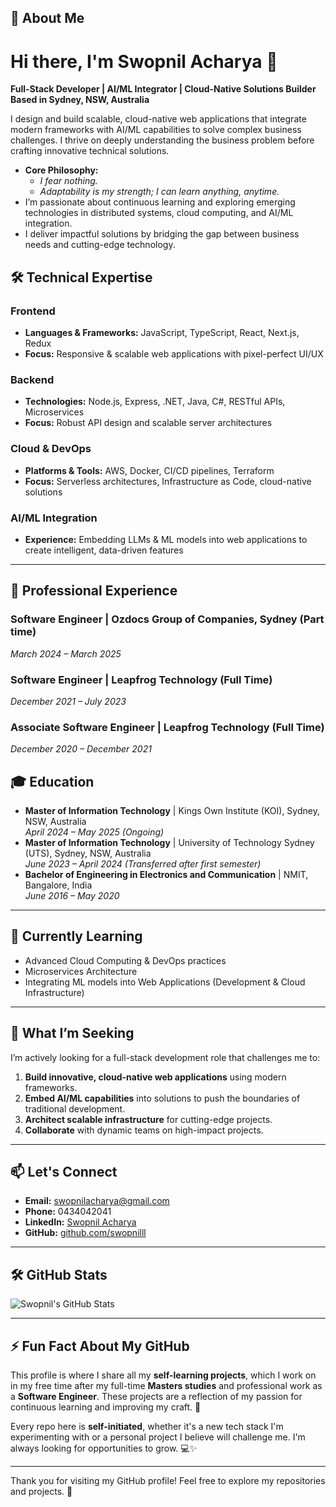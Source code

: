## 🚀 About Me

# Hi there, I'm Swopnil Acharya 👋

**Full-Stack Developer | AI/ML Integrator | Cloud-Native Solutions Builder**  
**Based in Sydney, NSW, Australia**

I design and build scalable, cloud-native web applications that integrate modern frameworks with AI/ML capabilities to solve complex business challenges. I thrive on deeply understanding the business problem before crafting innovative technical solutions.

- **Core Philosophy:**  
  - *I fear nothing.*  
  - *Adaptability is my strength; I can learn anything, anytime.*
- I’m passionate about continuous learning and exploring emerging technologies in distributed systems, cloud computing, and AI/ML integration.
- I deliver impactful solutions by bridging the gap between business needs and cutting-edge technology.

## 🛠️ Technical Expertise

### Frontend
- **Languages & Frameworks:** JavaScript, TypeScript, React, Next.js, Redux  
- **Focus:** Responsive & scalable web applications with pixel-perfect UI/UX

### Backend
- **Technologies:** Node.js, Express, .NET, Java, C#, RESTful APIs, Microservices  
- **Focus:** Robust API design and scalable server architectures

### Cloud & DevOps
- **Platforms & Tools:** AWS, Docker, CI/CD pipelines, Terraform  
- **Focus:** Serverless architectures, Infrastructure as Code, cloud-native solutions

### AI/ML Integration
- **Experience:** Embedding LLMs & ML models into web applications to create intelligent, data-driven features

---

## 💼 Professional Experience

### Software Engineer | **Ozdocs Group of Companies**, Sydney  (Part time)
*March 2024 – March 2025*  

### Software Engineer | **Leapfrog Technology** (Full Time)
*December 2021 – July 2023*  

### Associate Software Engineer | **Leapfrog Technology** (Full Time)
*December 2020 – December 2021*  


## 🎓 Education

- **Master of Information Technology** | Kings Own Institute (KOI), Sydney, NSW, Australia  
  *April 2024 – May 2025 (Ongoing)*
- **Master of Information Technology** | University of Technology Sydney (UTS), Sydney, NSW, Australia  
  *June 2023 – April 2024 (Transferred after first semester)*
- **Bachelor of Engineering in Electronics and Communication** | NMIT, Bangalore, India  
  *June 2016 – May 2020*

---

## 🌱 Currently Learning

- Advanced Cloud Computing & DevOps practices  
- Microservices Architecture  
- Integrating ML models into Web Applications (Development & Cloud Infrastructure)

---

## 🎯 What I’m Seeking

I’m actively looking for a full-stack development role that challenges me to:
1. **Build innovative, cloud-native web applications** using modern frameworks.
2. **Embed AI/ML capabilities** into solutions to push the boundaries of traditional development.
3. **Architect scalable infrastructure** for cutting-edge projects.
4. **Collaborate** with dynamic teams on high-impact projects.

---

## 📫 Let's Connect

- **Email:** [swopnilacharya@gmail.com](mailto:swopnilacharya@gmail.com)
- **Phone:** 0434042041
- **LinkedIn:** [Swopnil Acharya](https://www.linkedin.com/in/swopnil-acharya/)
- **GitHub:** [github.com/swopnilll](https://github.com/swopnilll)

---

## 🛠️ GitHub Stats
![Swopnil's GitHub Stats](https://github-readme-stats.vercel.app/api?username=swopnilll&show_icons=true&count_private=true&hide=prs&theme=radical)


---

## ⚡️ Fun Fact About My GitHub
This profile is where I share all my **self-learning projects**, which I work on in my free time after my full-time **Masters studies** and professional work as a **Software Engineer**. These projects are a reflection of my passion for continuous learning and improving my craft. 🚀

Every repo here is **self-initiated**, whether it's a new tech stack I'm experimenting with or a personal project I believe will challenge me. I'm always looking for opportunities to grow. 💻✨

---

Thank you for visiting my GitHub profile! Feel free to explore my repositories and projects. 🚀

